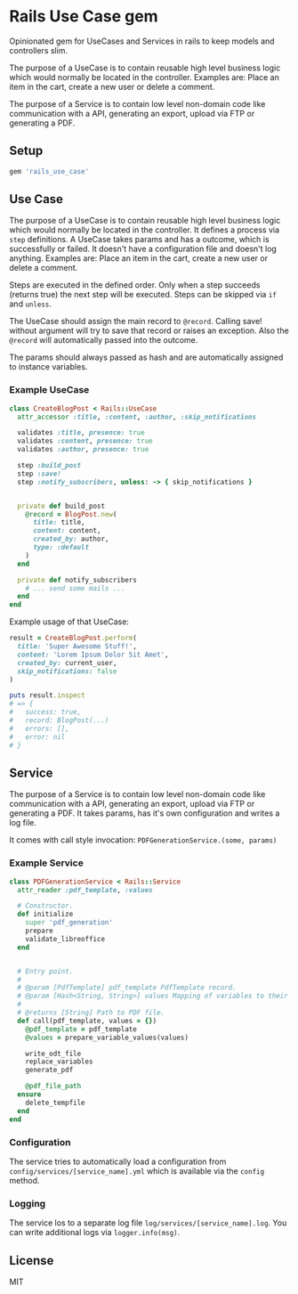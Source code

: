 # Rails Use Case gem

Opinionated gem for UseCases and Services in rails to keep models and controllers slim.

The purpose of a UseCase is to contain reusable high level business logic which would normally be
located in the controller. Examples are: Place an item in the cart, create a new user or delete a comment.

The purpose of a Service is to contain low level non-domain code like communication with a API,
generating an export, upload via FTP or generating a PDF.


## Setup

```ruby
gem 'rails_use_case'
```


## Use Case

The purpose of a UseCase is to contain reusable high level business logic which would normally be
located in the controller. It defines a process via `step` definitions. A UseCase takes params
and has a outcome, which is successfully or failed. It doesn't have a configuration file and doesn't
log anything. Examples are: Place an item in the cart, create a new user or delete a comment.

Steps are executed in the defined order. Only when a step succeeds (returns true) the next step will
be executed. Steps can be skipped via `if` and `unless`.

The UseCase should assign the main record to `@record`. Calling save! without argument will try to
save that record or raises an exception. Also the `@record` will automatically passed into the outcome.

The params should always passed as hash and are automatically assigned to instance variables.

### Example UseCase

```ruby
class CreateBlogPost < Rails::UseCase
  attr_accessor :title, :content, :author, :skip_notifications

  validates :title, presence: true
  validates :content, presence: true
  validates :author, presence: true

  step :build_post
  step :save!
  step :notify_subscribers, unless: -> { skip_notifications }


  private def build_post
    @record = BlogPost.new(
      title: title,
      content: content,
      created_by: author,
      type: :default
    )
  end

  private def notify_subscribers
    # ... send some mails ...
  end
end
```

Example usage of that UseCase:

```ruby
result = CreateBlogPost.perform(
  title: 'Super Awesome Stuff!',
  content: 'Lorem Ipsum Dolor Sit Amet',
  created_by: current_user,
  skip_notifications: false
)

puts result.inspect
# => {
#   success: true,
#   record: BlogPost(...)
#   errors: [],
#   error: nil
# }
```


## Service

The purpose of a Service is to contain low level non-domain code like communication with a API,
generating an export, upload via FTP or generating a PDF. It takes params, has it's own configuration
and writes a log file.

It comes with call style invocation: `PDFGenerationService.(some, params)`

### Example Service

```ruby
class PDFGenerationService < Rails::Service
  attr_reader :pdf_template, :values

  # Constructor.
  def initialize
    super 'pdf_generation'
    prepare
    validate_libreoffice
  end


  # Entry point.
  #
  # @param [PdfTemplate] pdf_template PdfTemplate record.
  # @param [Hash<String, String>] values Mapping of variables to their values.
  #
  # @returns [String] Path to PDF file.
  def call(pdf_template, values = {})
    @pdf_template = pdf_template
    @values = prepare_variable_values(values)

    write_odt_file
    replace_variables
    generate_pdf

    @pdf_file_path
  ensure
    delete_tempfile
  end
end
```

### Configuration

The service tries to automatically load a configuration from `config/services/[service_name].yml`
which is available via the `config` method.


### Logging

The service los to a separate log file `log/services/[service_name].log`. You can write additional
logs via `logger.info(msg)`.


## License

MIT
